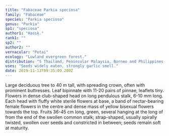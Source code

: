 ```yaml
---
title: "Fabaceae Parkia speciosa"
family: "Fabaceae"
species: "Parkia speciosa"
genus: "Parkia"
sp1: "speciosa"
author1: "Hassk."
rank1: ""
sp2: ""
author2: ""
vernacular: "Petai"
ecology: "Lowland evergreen forest."
distribution: "S Thailand, Peninsular Malaysia, Borneo and Philippines (Palawan)."
uses: "Seeds widely eaten, strongly garlic smell."
date: 2019-11-13T09:35:09.280Z
---
```

Large deciduous tree to 40 m tall, with spreading crown, often with prominent buttresses. Leaf bipinnate with 11-20 pairs of pinnae, leaflets tiny. Flowers in dense club-shaped head on long pendulous stalk, 6-10 mm long. Each head with fluffy white sterile flowers at base, a band of nectar-bearing female flowers in the centre and dense mass of yellow bisexual flowers towards the top. Fruits 36-45 cm long, green, several hanging at the long of from the end of the swollen common stalk; strap-shaped, usually spirally twisted, swollen over seeds and constricted in between; seeds remain soft at maturity.